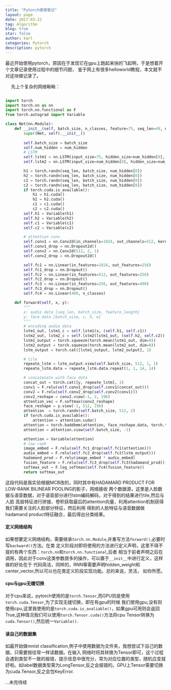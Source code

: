 ```yaml
---
title: "Pytorch使用笔记"
layout: page
date: 2017-03-22
tag: Algorithm
blog: true
star: false
author: karl
categories: Pytorch
description: pytorch
---  
```


最近开始使用pytorch，原因在于发现它在gpu上跑起来快的飞起啊，于是想着开个文章记录使用过程中的细节问题，
鉴于网上有很多helloworld教程，本文就不对这块做记录了。　　

　
先上个复杂的网络瞅瞅：　　
```python

import torch
import torch.nn as nn
import torch.nn.functional as F
from torch.autograd import Variable

class Net(nn.Module):
    def __init__(self, batch_size, n_classes, feature=75, seq_len=49, num_hidden=[256, 256]):
        super(Net, self).__init__()
        
        self.batch_size = batch_size
        self.num_hidden = num_hidden
        # LSTM
        self.lstm1 = nn.LSTM(input_size=75, hidden_size=num_hidden[0], num_layers=seq_len)
        self.lstm2 = nn.LSTM(input_size=num_hidden[0], hidden_size=num_hidden[1], num_layers=seq_len)

        h1 = torch.randn(seq_len, batch_size, num_hidden[0])
        h2 = torch.randn(seq_len, batch_size, num_hidden[0])
        c1 = torch.randn(seq_len, batch_size, num_hidden[0])
        c2 = torch.randn(seq_len, batch_size, num_hidden[0])
        if torch.cuda.is_available():
            h1 = h1.cuda()
            h2 = h2.cuda()
            c1 = c1.cuda()
            c2 = c2.cuda()
        self.h1 = Variable(h1)
        self.h2 = Variable(h2)
        self.c1 = Variable(c1)
        self.c2 = Variable(c2)

        # attention conv
        self.conv1 = nn.Conv2d(in_channels=1024, out_channels=512, kernel_size=1)
        self.conv1_drop = nn.Dropout2d()
        self.conv2 = nn.Conv2d(512, 2, 1)
        self.conv2_drop = nn.Dropout2d()

        self.fc1 = nn.Linear(in_features=1024, out_features=256)
        self.fc1_drop = nn.Dropout()
        self.fc2 = nn.Linear(in_features=512, out_features=256)
        self.fc2_drop = nn.Dropout()
        self.fc3 = nn.Linear(in_features=256, out_features=400)
        self.fc3_drop = nn.Dropout()
        self.fc4 = nn.Linear(400, n_classes)

    def forward(self, x, y):
        """
        x: audio data [seq_len, batch_size, feature_length]
        y: face data [batch_size, c, h, w]
        """
        # encoding audio data
        lstm1_out, lstm1_c = self.lstm1(x, (self.h1, self.c1))
        lstm2_out, lstm2_c = self.lstm2(lstm1_out, (self.h2, self.c2))
        lstm1_output = torch.squeeze(torch.mean(lstm1_out, dim=0))
        lstm2_output = torch.squeeze(torch.mean(lstm2_out, dim=0))
        lstm_output = torch.cat([lstm1_output, lstm2_output], 1)

        # tile
        repeate_lstm = lstm_output.view(self.batch_size, 512, 1, 1)
        repeate_lstm.data = repeate_lstm.data.repeat(1, 1, 14, 14)

        # concatenate with face data
        concat_out = torch.cat([y, repeate_lstm], 1)
        conv1 = F.relu(self.conv1_drop(self.conv1(concat_out)))
        conv2 = F.relu(self.conv2_drop(self.conv2(conv1)))
        conv2_reshape = conv2.view(-1, 2, 196)
        attention_vec = F.softmax(conv2_reshape)
        face_reshape = y.view(-1, 512, 196)
        attention  = torch.randn(self.batch_size, 512, 2)
        if torch.cuda.is_available():
            attention = attention.cuda()
        attention = torch.baddbmm(attention, face_reshape.data, torch.transpose(attention_vec, 2, 1).data)
        attention = attention.view(self.batch_size, -1)

        attention = Variable(attention)
        # low rank
        image_embed = F.relu(self.fc1_drop(self.fc1(attention)))
        audio_embed = F.relu(self.fc2_drop(self.fc2(lstm_output)))
        hadamand_prod = F.relu(image_embed * audio_embed)
        fusion_feature = F.relu(self.fc3_drop(self.fc3(hadamand_prod)))
        softmax_out = F.log_softmax(self.fc4(fusion_feature))
        return softmax_out
```

这段代码是我实验根据MCB改的，同时其中有HADAMARD PRODUCT FOR LOW-RANK BILINEAR POOLING的影子，网络接收
两个数据源，这里是人脸数据与语音数据，对于语音部分进行lstm编码解码，对于得到的结果进行tile,然后与人脸
高层特征进行拼接、卷积获取最后的attention向量，利用attention机制获得我们需要关注的人脸部分特征，然后利用
得到的人脸特征与语音数据做hadamand product特征融合，最后得出分类结果。　
　

#### 定义网络结构　　

如果想要定义网络结构，需要继承`torch.nn.Module`,并重写方法`forward()`,必要时写`backward()`方法。在类
定义阶段对即将使用的方法进行定义声明，这里不得不提的有两个东西：`torch.nn`和`torch.nn.functional`,后者
相当于前者声明之后在调用，因此对于conv这类参数居多的操作，可以置于`__init__`中进行定义，这样做的好处在于
代码简洁，同样的，RNN等需要声明hidden_weight和center_vector,所以可以也在类定义阶段实现功能。总的来说，灵活，
如你所愿。　　

#### cpu与gpu无缝切换　　

对于cpu来说，pytorch使用的是`torch.Tensor`,而GPU则是使用`torch.cuda.Tensor`,为了实现无缝切换，即在有gpu的时候
我们使用gpu,没有则使用cpu,这里我使用的是`torch.cuda.is_avaliable()`，如果gpu可用则会返回True,这种情况我们可以使用`torch.Tensor.cuda()`方法将cpu Tensor转换为`cuda.Tensor()`,然后统一`Variable()`.  

#### 读自己的数据集　　

如最开始做mnist classification,例子中使用数据为文件夹，我想尝试下自己的数据，只需要按往常一样读数据。在输入
网络时将其转换为Tensor即可，这个过程会遇到类型不一致的报错，提示信息中很充分，常为对应位置的类型，随机应变就好啦。如label数据类型需为LongTensor,反之会报错的。GPU上Tensor需要切换为cuda.Tensor,反之会包KeyError.  

...未完待续
